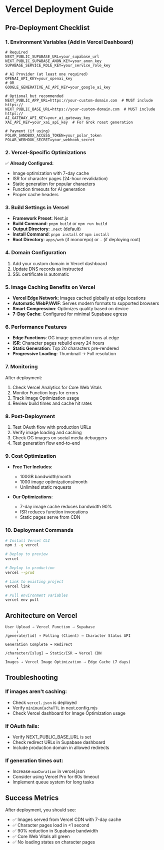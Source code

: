 # Vercel Deployment Guide

## Pre-Deployment Checklist

### 1. Environment Variables (Add in Vercel Dashboard)

```env
# Required
NEXT_PUBLIC_SUPABASE_URL=your_supabase_url
NEXT_PUBLIC_SUPABASE_ANON_KEY=your_anon_key
SUPABASE_SERVICE_ROLE_KEY=your_service_role_key

# AI Provider (at least one required)
OPENAI_API_KEY=your_openai_key
# OR
GOOGLE_GENERATIVE_AI_API_KEY=your_google_ai_key

# Optional but recommended
NEXT_PUBLIC_APP_URL=https://your-custom-domain.com  # MUST include https://
NEXT_PUBLIC_BASE_URL=https://your-custom-domain.com  # MUST include https://
AI_GATEWAY_API_KEY=your_ai_gateway_key
XAI_API_KEY=your_xai_api_key  # For Grok roast generation

# Payment (if using)
POLAR_SANDBOX_ACCESS_TOKEN=your_polar_token
POLAR_WEBHOOK_SECRET=your_webhook_secret
```

### 2. Vercel-Specific Optimizations

✅ **Already Configured:**
- Image optimization with 7-day cache
- ISR for character pages (24-hour revalidation)
- Static generation for popular characters
- Function timeouts for AI generation
- Proper cache headers

### 3. Build Settings in Vercel

- **Framework Preset**: Next.js
- **Build Command**: `pnpm build` or `npm run build`
- **Output Directory**: `.next` (default)
- **Install Command**: `pnpm install` or `npm install`
- **Root Directory**: `apps/web` (if monorepo) or `.` (if deploying root)

### 4. Domain Configuration

1. Add your custom domain in Vercel dashboard
2. Update DNS records as instructed
3. SSL certificate is automatic

### 5. Image Caching Benefits on Vercel

- **Vercel Edge Network**: Images cached globally at edge locations
- **Automatic WebP/AVIF**: Serves modern formats to supported browsers
- **Smart Compression**: Optimizes quality based on device
- **7-Day Cache**: Configured for minimal Supabase egress

### 6. Performance Features

- **Edge Functions**: OG image generation runs at edge
- **ISR**: Character pages rebuild every 24 hours
- **Static Generation**: Top 20 characters pre-rendered
- **Progressive Loading**: Thumbnail → Full resolution

### 7. Monitoring

After deployment:
1. Check Vercel Analytics for Core Web Vitals
2. Monitor Function logs for errors
3. Track Image Optimization usage
4. Review build times and cache hit rates

### 8. Post-Deployment

1. Test OAuth flow with production URLs
2. Verify image loading and caching
3. Check OG images on social media debuggers
4. Test generation flow end-to-end

### 9. Cost Optimization

- **Free Tier Includes**:
  - 100GB bandwidth/month
  - 1000 image optimizations/month
  - Unlimited static requests

- **Our Optimizations**:
  - 7-day image cache reduces bandwidth 90%
  - ISR reduces function invocations
  - Static pages serve from CDN

### 10. Deployment Commands

```bash
# Install Vercel CLI
npm i -g vercel

# Deploy to preview
vercel

# Deploy to production
vercel --prod

# Link to existing project
vercel link

# Pull environment variables
vercel env pull
```

## Architecture on Vercel

```
User Upload → Vercel Function → Supabase
     ↓
/generate/[id] → Polling (Client) → Character Status API
     ↓
Generation Complete → Redirect
     ↓
/character/[slug] → Static/ISR → Vercel CDN
     ↓
Images → Vercel Image Optimization → Edge Cache (7 days)
```

## Troubleshooting

### If images aren't caching:
- Check `vercel.json` is deployed
- Verify `minimumCacheTTL` in next.config.mjs
- Check Vercel dashboard for Image Optimization usage

### If OAuth fails:
- Verify NEXT_PUBLIC_BASE_URL is set
- Check redirect URLs in Supabase dashboard
- Include production domain in allowed redirects

### If generation times out:
- Increase `maxDuration` in vercel.json
- Consider using Vercel Pro for 60s timeout
- Implement queue system for long tasks

## Success Metrics

After deployment, you should see:
- ✅ Images served from Vercel CDN with 7-day cache
- ✅ Character pages load in <1 second
- ✅ 90% reduction in Supabase bandwidth
- ✅ Core Web Vitals all green
- ✅ No loading states on character pages